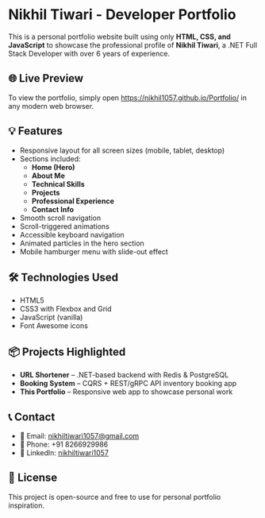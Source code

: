 # Nikhil Tiwari - Developer Portfolio

This is a personal portfolio website built using only **HTML, CSS, and JavaScript** to showcase the professional profile of **Nikhil Tiwari**, a .NET Full Stack Developer with over 6 years of experience.

## 🌐 Live Preview

To view the portfolio, simply open https://nikhil1057.github.io/Portfolio/ in any modern web browser.

## 💡 Features

- Responsive layout for all screen sizes (mobile, tablet, desktop)
- Sections included:
  - **Home (Hero)**
  - **About Me**
  - **Technical Skills**
  - **Projects**
  - **Professional Experience**
  - **Contact Info**
- Smooth scroll navigation
- Scroll-triggered animations
- Accessible keyboard navigation
- Animated particles in the hero section
- Mobile hamburger menu with slide-out effect

## 🛠 Technologies Used

- HTML5
- CSS3 with Flexbox and Grid
- JavaScript (vanilla)
- Font Awesome icons

## 📦 Projects Highlighted

- **URL Shortener** – .NET-based backend with Redis & PostgreSQL
- **Booking System** – CQRS + REST/gRPC API inventory booking app
- **This Portfolio** – Responsive web app to showcase personal work

## 📞 Contact

- 📧 Email: [nikhiltiwari1057@gmail.com](mailto:nikhiltiwari1057@gmail.com)
- 📱 Phone: +91 8266929986
- 🔗 LinkedIn: [nikhiltiwari1057](https://www.linkedin.com/in/nikhiltiwari1057)

## 📜 License

This project is open-source and free to use for personal portfolio inspiration.

